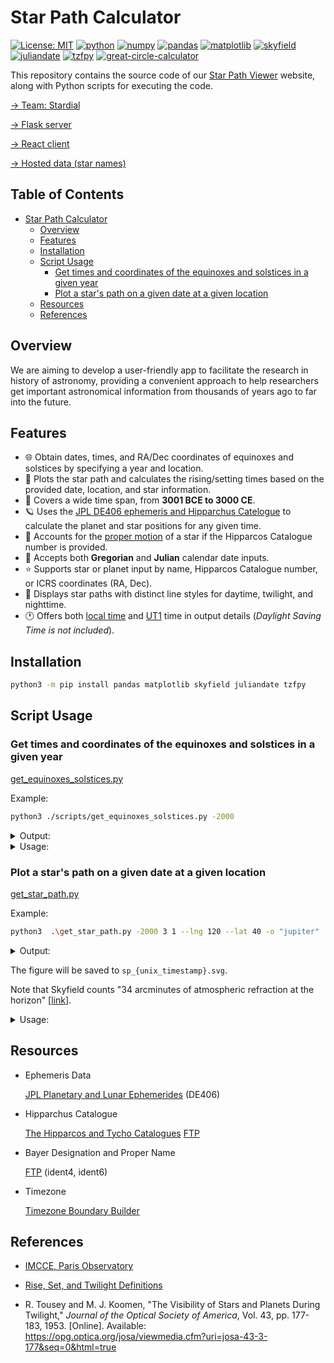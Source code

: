 # Star Path Calculator

[![License: MIT](https://img.shields.io/badge/License-MIT-yellow.svg)](./LICENSE)
[![python](https://img.shields.io/badge/Python-3.10,_3.11-3776AB?logo=python&logoColor=white)](https://www.python.org) [![numpy](https://img.shields.io/badge/Numpy-2.0.1-013243?logo=numpy&logoColor=white)](https://numpy.org) [![pandas](https://img.shields.io/badge/Pandas-2.2.2-150458?logo=Pandas&logoColor=white)](https://pandas.pydata.org) [![matplotlib](https://img.shields.io/badge/Matplotlib-3.9.1.post1-12557C)](https://matplotlib.org) [![skyfield](https://img.shields.io/badge/Skyfield-1.49-BD9354)](https://rhodesmill.org/skyfield) [![juliandate](https://img.shields.io/badge/Juliandate-1.0.4-BD9354)](https://pypi.org/project/juliandate) [![tzfpy](https://img.shields.io/badge/tzfpy-0.15.5-blue)](https://github.com/ringsaturn/tzfpy) [![great-circle-calculator](https://img.shields.io/badge/Great_Circle_Calculator-1.3.1-brightgreen)](https://github.com/seangrogan/great_circle_calculator)

This repository contains the source code of our [Star Path Viewer](https://star-path-viewer.pages.dev/) website, along with Python scripts for executing the code.

[→ Team: Stardial](https://github.com/stardial-astro)

[→ Flask server](https://github.com/lydiazly/star-path-calculator-flask)

[→ React client](https://github.com/stardial-astro/star-path-viewer)

[→ Hosted data (star names)](https://github.com/stardial-astro/star-path-data)

## Table of Contents<!-- omit in toc -->

- [Star Path Calculator](#star-path-calculator)
  - [Overview](#overview)
  - [Features](#features)
  - [Installation](#installation)
  - [Script Usage](#script-usage)
    - [Get times and coordinates of the equinoxes and solstices in a given year](#get-times-and-coordinates-of-the-equinoxes-and-solstices-in-a-given-year)
    - [Plot a star's path on a given date at a given location](#plot-a-stars-path-on-a-given-date-at-a-given-location)
  - [Resources](#resources)
  - [References](#references)

## Overview

We are aiming to develop a user-friendly app to facilitate the research in history of astronomy, providing a convenient approach to help researchers get important astronomical information from thousands of years ago to far into the future.

## Features

- :globe_with_meridians: Obtain dates, times, and RA/Dec coordinates of equinoxes and solstices by specifying a year and location.
- :dizzy: Plots the star path and calculates the rising/setting times based on the provided date, location, and star information.
- :calendar: Covers a wide time span, from **3001 BCE to 3000 CE**.
- :ringed_planet: Uses the [JPL DE406 ephemeris and Hipparchus Catelogue](#resources) to calculate the planet and star positions for any given time.
- :telescope: Accounts for the [proper motion](https://en.wikipedia.org/wiki/Proper_motion) of a star if the Hipparcos Catalogue number is provided.
- :calendar: Accepts both **Gregorian** and **Julian** calendar date inputs.
- :star: Supports star or planet input by name, Hipparcos Catalogue number, or ICRS coordinates (RA, Dec).
- :night_with_stars: Displays star paths with distinct line styles for daytime, twilight, and nighttime.
- :clock1: Offers both [local time](#resources) and [UT1](https://en.wikipedia.org/wiki/Universal_Time) time in output details (*Daylight Saving Time is not included*).

## Installation

```sh
python3 -m pip install pandas matplotlib skyfield juliandate tzfpy
```

## Script Usage

### Get times and coordinates of the equinoxes and solstices in a given year

[get_equinoxes_solstices.py](./scripts/get_equinoxes_solstices.py)

Example:

```bash
python3 ./scripts/get_equinoxes_solstices.py -2000
```

<details>
<summary>Output:</summary>

```text
Dates, times, and ICRS coordinates (J2000) of the equinoxes and solstices in 2001 BCE:

[Vernal Equinox]   -2000-03-21 04:40:19.602 (UT1)
                   ra = 52.962, dec = 19.517

[Summer Solstice]  -2000-06-23 11:32:34.141 (UT1)
                   ra = 147.791, dec = 13.371

[Autumnal Equinox] -2000-09-22 05:50:58.094 (UT1)
                   ra = 232.955, dec = -19.515

[Winter Solstice]  -2000-12-19 15:18:26.852 (UT1)
                   ra = 327.784, dec = -13.373
```

</details>

<details>
<summary>Usage:</summary>

```text
usage: python get_equinoxes_solstices.py [-h] [year]

Specify a year to obtain the dates, times, and coordinates in RA and Dec of the equinoxes and solstices in that year.

positional arguments:
  year        int, 0 is 1 BCE (default: this year)

options:
  -h, --help  show this help message and exit

year range:
  -3000-01-29 – 3000-05-06 (Gregorian)
examples:
  # The current year:
  python get_equinoxes_solstices.py

  # The equinoxes and solstices of 2001 BCE:
  python get_equinoxes_solstices.py -2000
```

</details>

### Plot a star's path on a given date at a given location

[get_star_path.py](./scripts/get_star_path.py)

Example:

```bash
python3  .\get_star_path.py -2000 3 1 --lng 120 --lat 40 -o "jupiter"
```

<details>
<summary>Output:</summary>

```text
[Date (Gregorian)] 1 Mar 2001 BCE
[Location]         lat/lng = 40.000/120.000
[Celestial Object] Jupiter

[Point Details]
D1:
  alt = 17.721
  az  = 146.433
  time_local (Gregorian) = -2000-03-01T05:38:06+08:00
  time_ut1   (Gregorian) = -2000-02-29T21:38:06
  time_local (Julian)    = -2000-03-18T05:38:06+08:00
  time_ut1   (Julian)    = -2000-03-17T21:38:06
D2:
  alt = 20.742
  az  = 153.301
  time_local (Gregorian) = -2000-03-01T06:09:26+08:00
  time_ut1   (Gregorian) = -2000-02-29T22:09:26
  time_local (Julian)    = -2000-03-18T06:09:26+08:00
  time_ut1   (Julian)    = -2000-03-17T22:09:26
D3:
  alt = 22.828
  az  = 159.592
  time_local (Gregorian) = -2000-03-01T06:36:36+08:00
  time_ut1   (Gregorian) = -2000-02-29T22:36:36
  time_local (Julian)    = -2000-03-18T06:36:36+08:00
  time_ut1   (Julian)    = -2000-03-17T22:36:36
R:
  alt = -0.567
  az  = 122.008
  time_local (Gregorian) = -2000-03-01T03:25:27+08:00
  time_ut1   (Gregorian) = -2000-02-29T19:25:27
  time_local (Julian)    = -2000-03-18T03:25:27+08:00
  time_ut1   (Julian)    = -2000-03-17T19:25:27
T:
  alt = 25.648
  az  = 180.000
  time_local (Gregorian) = -2000-03-01T07:59:03+08:00
  time_ut1   (Gregorian) = -2000-02-29T23:59:03
  time_local (Julian)    = -2000-03-18T07:59:03+08:00
  time_ut1   (Julian)    = -2000-03-17T23:59:03
S:
  alt = -0.567
  az  = 237.995
  time_local (Gregorian) = -2000-03-01T12:32:40+08:00
  time_ut1   (Gregorian) = -2000-03-01T04:32:40
  time_local (Julian)    = -2000-03-18T12:32:40+08:00
  time_ut1   (Julian)    = -2000-03-18T04:32:40

SVG has been saved to 'sp_1726098588.844.svg'

```

</details>

The figure will be saved to `sp_{unix_timestamp}.svg`.

Note that Skyfield counts "34 arcminutes of atmospheric refraction at the horizon" [[link](https://rhodesmill.org/skyfield/almanac.html#risings-and-settings)].

<details>
<summary>Usage:</summary>

```text
usage: python get_star_path.py [-h] [--lat float] [--lng float] [-o str] [-j] [--name] [year] [month] [day]

Specify a local date, location, and celestial object to draw the star path. Daylight Saving Time is not included.

positional arguments:
  year                  int, 0 is 1 BCE (default: this year)
  month                 e.g., January|Jan|1 (default: this month, or January if the year is provided)
  day                   int (default: today, or 1 if the year is provided)

options:
  -h, --help            show this help message and exit
  --lat float           latitude in decimal degrees (default: 39.9042)
  --lng float, --lon float
                        longitude in decimal degrees (default: 116.4074)
  -o str, --obj str     planet name, Hipparchus Catalogue number, or the ICRS coordinates in the format 'ra,dec' (default: Mars)
  -j, --julian          use Julian calendar (default: Gregorian calendar)
  --name                print the proper name or the Bayer designation, if available (default: False)

date range:
  -3000-01-29 – 3000-05-06 (Gregorian)
examples:
  # Plot the star path of Mars:
  python get_star_path.py -o mars

  # Plot the star path of Vega by giving its Hipparcos Catalogue number:
  python get_star_path.py -o 91262

  # Plot the star path by giving the star's ICRS coordinates (RA, Dec):
  python get_star_path.py -o 310.7,-5.1
```

</details>

## Resources

- Ephemeris Data

  [JPL Planetary and Lunar Ephemerides](https://ssd.jpl.nasa.gov/planets/eph_export.html) (DE406)

- Hipparchus Catalogue

  [The Hipparcos and Tycho Catalogues](https://www.cosmos.esa.int/web/hipparcos/catalogues)
  [FTP](https://cdsarc.cds.unistra.fr/ftp/cats/I/239)

- Bayer Designation and Proper Name

  [FTP](https://cdsarc.cds.unistra.fr/ftp/I/239/version_cd/tables) (ident4, ident6)

- Timezone

  [Timezone Boundary Builder](https://github.com/evansiroky/timezone-boundary-builder)

## References

- [IMCCE, Paris Observatory](https://www.imcce.fr)

- [Rise, Set, and Twilight Definitions](https://aa.usno.navy.mil/faq/RST_defs)

- R. Tousey and M. J. Koomen, "The Visibility of Stars and Planets During Twilight," *Journal of the Optical Society of America*, Vol. 43, pp. 177-183, 1953. [Online]. Available: <https://opg.optica.org/josa/viewmedia.cfm?uri=josa-43-3-177&seq=0&html=true>
